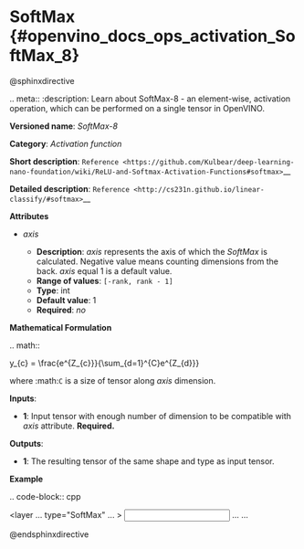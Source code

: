 # SoftMax {#openvino_docs_ops_activation_SoftMax_8}

@sphinxdirective

.. meta::
  :description: Learn about SoftMax-8 - an element-wise, activation operation, which 
                can be performed on a single tensor in OpenVINO.

**Versioned name**: *SoftMax-8*

**Category**: *Activation function*

**Short description**: `Reference <https://github.com/Kulbear/deep-learning-nano-foundation/wiki/ReLU-and-Softmax-Activation-Functions#softmax>`__

**Detailed description**: `Reference <http://cs231n.github.io/linear-classify/#softmax>`__

**Attributes**

* *axis*

  * **Description**: *axis* represents the axis of which the *SoftMax* is calculated. Negative value means counting dimensions from the back. *axis* equal 1 is a default value.
  * **Range of values**: ``[-rank, rank - 1]``
  * **Type**: int
  * **Default value**: 1
  * **Required**: *no*

**Mathematical Formulation**

.. math::

   y_{c} = \frac{e^{Z_{c}}}{\sum_{d=1}^{C}e^{Z_{d}}}

where :math:`C` is a size of tensor along *axis* dimension.

**Inputs**:

*   **1**: Input tensor with enough number of dimension to be compatible with *axis* attribute. **Required.**

**Outputs**:

*   **1**: The resulting tensor of the same shape and type as input tensor.

**Example**

.. code-block:: cpp

  <layer ... type="SoftMax" ... >
      <data axis="1" />
      <input> ... </input>
      <output> ... </output>
  </layer>

@endsphinxdirective

